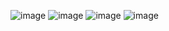 ![image](https://user-images.githubusercontent.com/97468955/202496544-eddf3370-3721-4170-b87e-e655be2a64b4.png)
![image](https://user-images.githubusercontent.com/97468955/202496605-c71aa586-1092-4b6c-84d6-9a4fe1899b1f.png)
![image](https://user-images.githubusercontent.com/97468955/202496624-7f1ce876-75aa-4747-a989-ba120b4aa630.png)
![image](https://user-images.githubusercontent.com/97468955/202496657-676594bc-2c01-4deb-9f86-bdf59e2be034.png)
